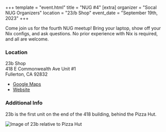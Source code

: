 +++
template = "event.html"
title = "NUG #4"
[extra]
organizer = "Socal NUG Organizers"
location = "23/b Shop"
event_date = "September 19th, 2023"
+++

Come join us for the fourth NUG meetup! Bring your laptop, show off your Nix configs, and ask questions.
No prior experience with Nix is required, and all are welcome.

### Location 

23b Shop <br>
418 E Commonwealth Ave Unit #1 <br>
Fullerton, CA 92832

- [Google Maps](https://goo.gl/maps/YHNFDsjGkqbjqsCj7)
- [Website](https://www.23bshop.org/)


### Additional Info

23b is the first unit on the end of the 418 building, 
behind the Pizza Hut.

![Image of 23b relative to Pizza Hut](/images/events/2023-09-19/23b-directions.png)